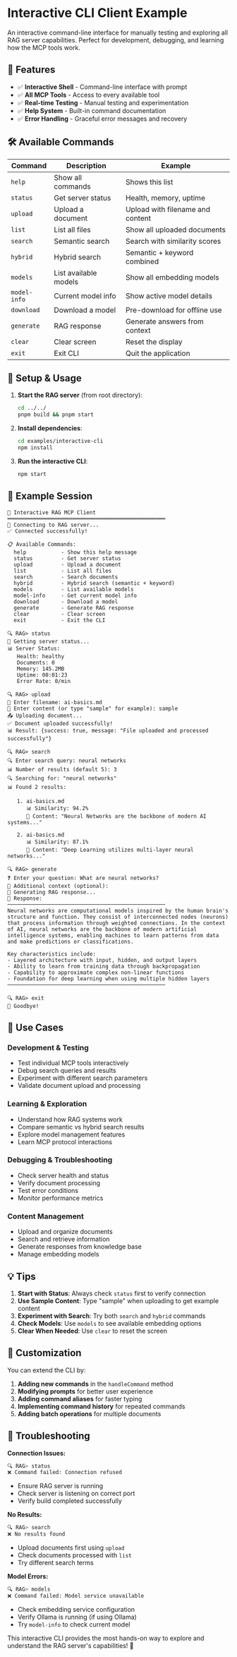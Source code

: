 # Interactive CLI Client Example

An interactive command-line interface for manually testing and exploring all RAG server capabilities. Perfect for development, debugging, and learning how the MCP tools work.

## 🎯 Features

- ✅ **Interactive Shell** - Command-line interface with prompt
- ✅ **All MCP Tools** - Access to every available tool
- ✅ **Real-time Testing** - Manual testing and experimentation
- ✅ **Help System** - Built-in command documentation
- ✅ **Error Handling** - Graceful error messages and recovery

## 🛠️ Available Commands

| Command | Description | Example |
|---------|-------------|---------|
| `help` | Show all commands | Shows this list |
| `status` | Get server status | Health, memory, uptime |
| `upload` | Upload a document | Upload with filename and content |
| `list` | List all files | Show all uploaded documents |
| `search` | Semantic search | Search with similarity scores |
| `hybrid` | Hybrid search | Semantic + keyword combined |
| `models` | List available models | Show all embedding models |
| `model-info` | Current model info | Show active model details |
| `download` | Download a model | Pre-download for offline use |
| `generate` | RAG response | Generate answers from context |
| `clear` | Clear screen | Reset the display |
| `exit` | Exit CLI | Quit the application |

## 🚀 Setup & Usage

1. **Start the RAG server** (from root directory):
   ```bash
   cd ../../
   pnpm build && pnpm start
   ```

2. **Install dependencies**:
   ```bash
   cd examples/interactive-cli
   npm install
   ```

3. **Run the interactive CLI**:
   ```bash
   npm start
   ```

## 💬 Example Session

```
🚀 Interactive RAG MCP Client
══════════════════════════════════════════════════
🔗 Connecting to RAG server...
✅ Connected successfully!

📋 Available Commands:
  help           - Show this help message
  status         - Get server status
  upload         - Upload a document
  list           - List all files
  search         - Search documents
  hybrid         - Hybrid search (semantic + keyword)
  models         - List available models
  model-info     - Get current model info
  download       - Download a model
  generate       - Generate RAG response
  clear          - Clear screen
  exit           - Exit the CLI

🔍 RAG> status
🏥 Getting server status...
📊 Server Status:
   Health: healthy
   Documents: 0
   Memory: 145.2MB
   Uptime: 00:01:23
   Error Rate: 0/min

🔍 RAG> upload
📝 Enter filename: ai-basics.md
📄 Enter content (or type "sample" for example): sample
📤 Uploading document...
✅ Document uploaded successfully!
📊 Result: {success: true, message: "File uploaded and processed successfully"}

🔍 RAG> search
🔍 Enter search query: neural networks
📊 Number of results (default 5): 3
🔍 Searching for: "neural networks"
📊 Found 2 results:

   1. ai-basics.md
      📊 Similarity: 94.2%
      📝 Content: "Neural Networks are the backbone of modern AI systems..."

   2. ai-basics.md
      📊 Similarity: 87.1%
      📝 Content: "Deep Learning utilizes multi-layer neural networks..."

🔍 RAG> generate
❓ Enter your question: What are neural networks?
📄 Additional context (optional): 
🤖 Generating RAG response...
🤖 Response:
──────────────────────────────────────────────────
Neural networks are computational models inspired by the human brain's structure and function. They consist of interconnected nodes (neurons) that process information through weighted connections. In the context of AI, neural networks are the backbone of modern artificial intelligence systems, enabling machines to learn patterns from data and make predictions or classifications.

Key characteristics include:
- Layered architecture with input, hidden, and output layers
- Ability to learn from training data through backpropagation
- Capability to approximate complex non-linear functions
- Foundation for deep learning when using multiple hidden layers
──────────────────────────────────────────────────

🔍 RAG> exit
👋 Goodbye!
```

## 🎯 Use Cases

### **Development & Testing**
- Test individual MCP tools interactively
- Debug search queries and results
- Experiment with different search parameters
- Validate document upload and processing

### **Learning & Exploration**
- Understand how RAG systems work
- Compare semantic vs hybrid search results
- Explore model management features
- Learn MCP protocol interactions

### **Debugging & Troubleshooting**
- Check server health and status
- Verify document processing
- Test error conditions
- Monitor performance metrics

### **Content Management**
- Upload and organize documents
- Search and retrieve information
- Generate responses from knowledge base
- Manage embedding models

## 💡 Tips

1. **Start with Status**: Always check `status` first to verify connection
2. **Use Sample Content**: Type "sample" when uploading to get example content
3. **Experiment with Search**: Try both `search` and `hybrid` commands
4. **Check Models**: Use `models` to see available embedding options
5. **Clear When Needed**: Use `clear` to reset the screen

## 🔧 Customization

You can extend the CLI by:

1. **Adding new commands** in the `handleCommand` method
2. **Modifying prompts** for better user experience  
3. **Adding command aliases** for faster typing
4. **Implementing command history** for repeated commands
5. **Adding batch operations** for multiple documents

## 🐛 Troubleshooting

**Connection Issues:**
```bash
🔍 RAG> status
❌ Command failed: Connection refused
```
- Ensure RAG server is running
- Check server is listening on correct port
- Verify build completed successfully

**No Results:**
```bash
🔍 RAG> search
❌ No results found
```
- Upload documents first using `upload`
- Check documents processed with `list`
- Try different search terms

**Model Errors:**
```bash
🔍 RAG> models
❌ Command failed: Model service unavailable
```
- Check embedding service configuration
- Verify Ollama is running (if using Ollama)
- Try `model-info` to check current model

This interactive CLI provides the most hands-on way to explore and understand the RAG server's capabilities! 🚀